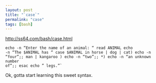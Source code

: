```yaml
---
layout: post
title: "`case`"
permalink: "case"
tags: [bash]
---
```


<a href="http://ss64.com/bash/case.html">http://ss64.com/bash/case.html</a>

<code><pre>echo -n “Enter the name of an animal: “
read ANIMAL
echo -n “The $ANIMAL has “
case $ANIMAL in
horse | dog | cat) echo -n “four”;;
man | kangaroo ) echo -n “two”;;
*) echo -n “an unknown number of”;;
esac
echo ” legs.”`</pre></code>

Ok, gotta start learning this sweet syntax.

